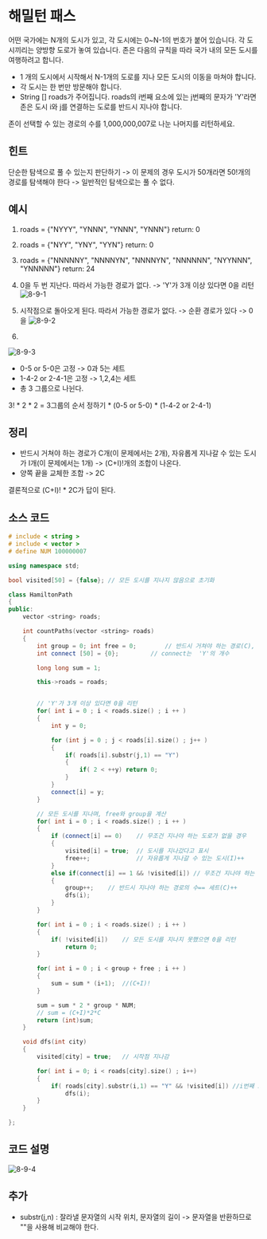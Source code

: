 # 해밀턴 패스
어떤 국가에는 N개의 도시가 있고, 각 도시에는 0~N-1의 번호가 붙어 있습니다. 
각 도시끼리는 양방향 도로가 놓여 있습니다.
존은 다음의 규칙을 따라 국가 내의 모든 도시를 여행하려고 합니다.
* 1 개의 도시에서 시작해서 N-1개의 도로를 지나 모든 도시의 이동을 마쳐야 합니다.
* 각 도시는 한 번만 방문해야 합니다.
* String [] roads가 주어집니다. roads의 i번째 요소에 있는 j번째의 문자가 'Y'라면 존은 도시 i와 j를 연결하는 도로를 반드시 지나야 합니다.

존이 선택할 수 있는 경로의 수를 1,000,000,007로 나눈 나머지를 리턴하세요.


## 힌트
단순한 탐색으로 풀 수 있는지 판단하기 -> 이 문제의 경우 도시가 50개라면 50!개의 경로를 탐색해야 한다 -> 일반적인 탐색으로는 풀 수 없다.

## 예시
1. roads = {"NYYY", "YNNN", "YNNN", "YNNN"}	return: 0
2. roads = {"NYY", "YNY", "YYN"}		return: 0
3. roads = {"NNNNNY", "NNNNYN", "NNNNYN", "NNNNNN", "NYYNNN", "YNNNNN"}		return: 24

1. 0을 두 번 지난다. 따라서 가능한 경로가 없다.	-> 'Y'가 3개 이상 있다면 0을 리턴
![8-9-1](https://user-images.githubusercontent.com/35838519/51941503-264fd980-2458-11e9-8d2b-f9deec476a89.jpg)

2. 시작점으로 돌아오게 된다. 따라서 가능한 경로가 없다.	-> 순환 경로가 있다 -> 0을 
![8-9-2](https://user-images.githubusercontent.com/35838519/51941508-27810680-2458-11e9-89c6-8e7e8cea1531.jpg)

3.
![8-9-3](https://user-images.githubusercontent.com/35838519/51941512-294aca00-2458-11e9-951a-8f32963e7359.jpg)

* 0-5 or 5-0은 고정 -> 0과 5는 세트
* 1-4-2 or 2-4-1은 고정 -> 1,2,4는 세트
* 총 3 그룹으로 나뉜다.

3! * 2 * 2 =  3그룹의 순서 정하기 * (0-5 or 5-0) * (1-4-2 or 2-4-1)

## 정리
* 반드시 거쳐야 하는 경로가 C개(이 문제에서는 2개), 자유롭게 지나갈 수 있는 도시가 I개(이 문제에서는 1개) -> (C+I)!개의 조합이 나온다.
* 양쪽 끝을 교체한 조합 -> 2C

결론적으로 (C+I)! * 2C가 답이 된다.

## 소스 코드

```cpp
# include < string >
# include < vector >
# define NUM 100000007

using namespace std;

bool visited[50] = {false};	// 모든 도시를 지나지 않음으로 초기화

class HamiltonPath
{
public:
	vector <string> roads;

	int countPaths(vector <string> roads)
	{
		int group = 0; int free = 0;		// 반드시 거쳐야 하는 경로(C), 자유롭게 지나갈 수 있는 도시(I)
		int connect [50] = {0};			// connect는  'Y'의 개수

		long long sum = 1;

		this->roads = roads;


		// 'Y'가 3개 이상 있다면 0을 리턴
		for( int i = 0 ; i < roads.size() ; i ++ )
		{
			int y = 0;

			for (int j = 0 ; j < roads[i].size() ; j++ )
			{
				if( roads[i].substr(j,1) == "Y")
				{
					if( 2 < ++y) return 0;
				}
			}
			connect[i] = y;
		}

		// 모든 도시를 지나며, free와 group을 계산
		for( int i = 0 ; i < roads.size() ; i ++ )
		{
			if (connect[i] == 0)	// 무조건 지나야 하는 도로가 없을 경우
			{
				visited[i] = true;	// 도시를 지나갔다고 표시
				free++;				// 자유롭게 지나갈 수 있는 도시(I)++
			}
			else if(connect[i] == 1 && !visited[i])	// 무조건 지나야 하는 경로가 1개이고, 아직 그 도시를 지나지 않았을 때
			{
				group++;	// 반드시 지나야 하는 경로의 수== 세트(C)++
				dfs(i);
			}
		}

		for( int i = 0 ; i < roads.size() ; i ++ )
		{
			if( !visited[i])	// 모든 도시를 지나지 못했으면 0을 리턴
				return 0;
		}

		for( int i = 0 ; i < group + free ; i ++ )
		{
			sum = sum * (i+1);	//(C+I)!
		}

		sum = sum * 2 * group * NUM;
		// sum = (C+I)*2*C
		return (int)sum;
	}

	void dfs(int city)
	{
		visited[city] = true;	// 시작점 지나감

		for( int i = 0; i < roads[city].size() ; i++)
		{
			if( roads[city].substr(i,1) == "Y" && !visited[i]) //i번째 도시와 이어지는 도로를 무조건 지나야 하고, 아직 I 도시를 지나지 않았을 때
				dfs(i);
		}
	}

};

```
## 코드 설명
![8-9-4](https://user-images.githubusercontent.com/35838519/51941540-3cf63080-2458-11e9-81a0-bc7af5f80257.jpg)

## 추가
* substr(j,n) :  잘라낼 문자열의 시작 위치, 문자열의 길이 -> 문자열을 반환하므로 ""을 사용해 비교해야 한다.


